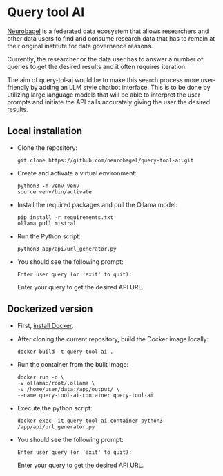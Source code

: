 # Query tool AI 

[Neurobagel](https://www.neurobagel.org/) is a federated data ecosystem that allows researchers and other data users to find and consume research data that has to remain at their original institute for data governance reasons. 

Currently, the researcher or the data user has to answer a number of queries to get the desired results and it often requires iteration. 

The aim of query-tol-ai would be to make this search process more user-friendly by adding an LLM style chatbot interface. This is to be done by utilizing large language models that will be able to interpret the user prompts and initiate the API calls accurately giving the user the desired results.

## Local installation
- Clone the repository:
  ```
  git clone https://github.com/neurobagel/query-tool-ai.git
  ```
- Create and activate a virtual environment:
   ```
   python3 -m venv venv
   source venv/bin/activate
   ```
- Install the required packages and pull the Ollama model:
   ```
   pip install -r requirements.txt
   ollama pull mistral
   ```
- Run the Python script:
  ```
  python3 app/api/url_generator.py
  ```
- You should see the following prompt:
  ```
  Enter user query (or 'exit' to quit): 
  ```
  Enter your query to get the desired API URL.

## Dockerized version
- First, [install Docker](https://docs.docker.com/get-docker/).

- After cloning the current repository, build the Docker image locally:
  ```
  docker build -t query-tool-ai .
  ```
- Run the container from the built image:
  ```
  docker run -d \
  -v ollama:/root/.ollama \
  -v /home/user/data:/app/output/ \
  --name query-tool-ai-container query-tool-ai
  ```

- Execute the python script:
  ```
  docker exec -it query-tool-ai-container python3 /app/api/url_generator.py
  ```
- You should see the following prompt:
  ```
  Enter user query (or 'exit' to quit): 
  ```
  Enter your query to get the desired API URL.


